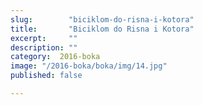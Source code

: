 ```yaml
---
slug:        "biciklom-do-risna-i-kotora"
title:       "Biciklom do Risna i Kotora"
excerpt:     ""
description: ""
category:  2016-boka
image: "/2016-boka/boka/img/14.jpg"
published: false

---
```

